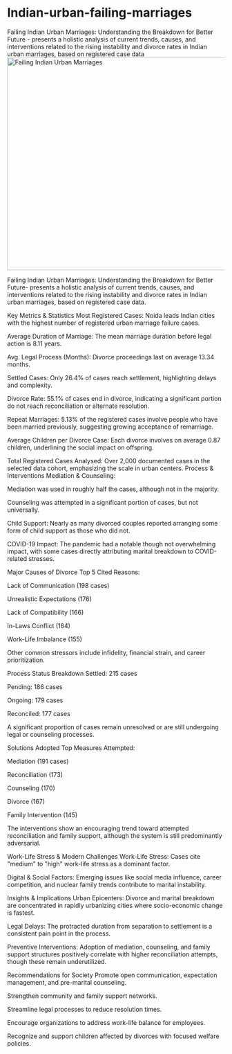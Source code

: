 # Indian-urban-failing-marriages
Failing Indian Urban Marriages: Understanding the Breakdown for Better Future -  presents a holistic analysis of current trends, causes, and interventions related to the rising instability and divorce rates in Indian urban marriages, based on registered case data
<img width="885" height="491" alt="Failing Indian Urban Marriages" src="https://github.com/user-attachments/assets/2de82999-b48a-4e13-8eaf-52a9c75cb892" />

Failing Indian Urban Marriages: Understanding the Breakdown for Better Future-  presents a holistic analysis of current trends, causes, and interventions related to the rising instability and divorce rates in Indian urban marriages, based on registered case data.

Key Metrics & Statistics
Most Registered Cases:
Noida leads Indian cities with the highest number of registered urban marriage failure cases.

Average Duration of Marriage:
The mean marriage duration before legal action is 8.11 years.

Avg. Legal Process (Months):
Divorce proceedings last on average 13.34 months.

Settled Cases:
Only 26.4% of cases reach settlement, highlighting delays and complexity.

Divorce Rate:
55.1% of cases end in divorce, indicating a significant portion do not reach reconciliation or alternate resolution.

Repeat Marriages:
5.13% of the registered cases involve people who have been married previously, suggesting growing acceptance of remarriage.

Average Children per Divorce Case:
Each divorce involves on average 0.87 children, underlining the social impact on offspring.

Total Registered Cases Analysed:
Over 2,000 documented cases in the selected data cohort, emphasizing the scale in urban centers.
Process & Interventions
Mediation & Counseling:

Mediation was used in roughly half the cases, although not in the majority.

Counseling was attempted in a significant portion of cases, but not universally.

Child Support:
Nearly as many divorced couples reported arranging some form of child support as those who did not.

COVID-19 Impact:
The pandemic had a notable though not overwhelming impact, with some cases directly attributing marital breakdown to COVID-related stresses.

Major Causes of Divorce
Top 5 Cited Reasons:

Lack of Communication (198 cases)

Unrealistic Expectations (176)

Lack of Compatibility (166)

In-Laws Conflict (164)

Work-Life Imbalance (155)

Other common stressors include infidelity, financial strain, and career prioritization.

Process Status Breakdown
Settled: 215 cases

Pending: 186 cases

Ongoing: 179 cases

Reconciled: 177 cases

A significant proportion of cases remain unresolved or are still undergoing legal or counseling processes.

Solutions Adopted
Top Measures Attempted:

Mediation (191 cases)

Reconciliation (173)

Counseling (170)

Divorce (167)

Family Intervention (145)

The interventions show an encouraging trend toward attempted reconciliation and family support, although the system is still predominantly adversarial.

Work-Life Stress & Modern Challenges
Work-Life Stress:
Cases cite "medium" to "high" work-life stress as a dominant factor.

Digital & Social Factors:
Emerging issues like social media influence, career competition, and nuclear family trends contribute to marital instability.

Insights & Implications
Urban Epicenters:
Divorce and marital breakdown are concentrated in rapidly urbanizing cities where socio-economic change is fastest.

Legal Delays:
The protracted duration from separation to settlement is a consistent pain point in the process.

Preventive Interventions:
Adoption of mediation, counseling, and family support structures positively correlate with higher reconciliation attempts, though these remain underutilized.

Recommendations for Society
Promote open communication, expectation management, and pre-marital counseling.

Strengthen community and family support networks.

Streamline legal processes to reduce resolution times.

Encourage organizations to address work-life balance for employees.

Recognize and support children affected by divorces with focused welfare policies.
